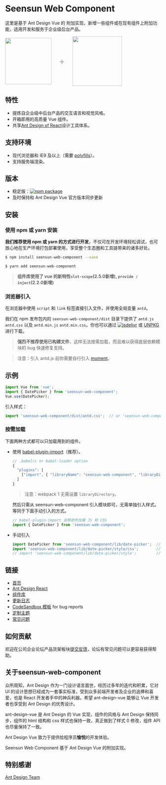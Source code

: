 
# Seensun Web Component

这里是基于 Ant Design Vue 的 附加实现，新增一些组件或在现有组件上附加功能，适用开发和服务于企业级后台产品。

<div class="pic-plus">
  <img width="150" src="https://gw.alipayobjects.com/zos/rmsportal/KDpgvguMpGfqaHPjicRK.svg">
  <span>+</span>
  <img width="160" src="https://cn.vuejs.org/images/logo.png">
</div>

<style>
.pic-plus > * {
  display: inline-block !important;
  vertical-align: middle;
}
.pic-plus span {
  font-size: 30px;
  color: #aaa;
  margin: 0 20px;
}
</style>

## 特性

- 提炼自企业级中后台产品的交互语言和视觉风格。
- 开箱即用的高质量 Vue 组件。
- 共享[Ant Design of React](http://ant-design.gitee.io/docs/spec/introduce-cn)设计工具体系。

## 支持环境

- 现代浏览器和 IE9 及以上（需要 [polyfills](https://vue.ant.design/docs/vue/getting-started-cn/#兼容性)）。
- 支持服务端渲染。

## 版本

- 稳定版：[![npm package](https://img.shields.io/npm/v/seensun-web-component.svg?style=flat-square)](https://www.npmjs.org/package/seensun-web-component)
- 及时保持和 Ant Design Vue 官方版本同步更新


## 安装

### 使用 npm 或 yarn 安装

**我们推荐使用 npm 或 yarn 的方式进行开发**，不仅可在开发环境轻松调试，也可放心地在生产环境打包部署使用，享受整个生态圈和工具链带来的诸多好处。

```bash
$ npm install seensun-web-component --save
```

```bash
$ yarn add seensun-web-component
```

> **组件库使用了 vue 的新特性`slot-scope`(2.5.0新增), `provide / inject`(2.2.0新增)**

### 浏览器引入

在浏览器中使用 `script` 和 `link` 标签直接引入文件，并使用全局变量 `antd`。

我们在 npm 发布包内的 `seensun-web-component/dist` 目录下提供了 `antd.js` `antd.css` 以及 `antd.min.js` `antd.min.css`。你也可以通过 [![jsdelivr](https://data.jsdelivr.com/v1/package/npm/seensun-web-component/badge)](https://www.jsdelivr.com/package/npm/seensun-web-component)
 或 [UNPKG](https://unpkg.com/seensun-web-component/dist/) 进行下载。

> **强烈不推荐使用已构建文件**，这样无法按需加载，而且难以获得底层依赖模块的 bug 快速修复支持。

> 注意：引入 antd.js 前你需要自行引入 [moment](http://momentjs.com/)。

## 示例

```jsx
import Vue from 'vue';
import { DatePicker } from 'seensun-web-component';
Vue.use(DatePicker);
```

引入样式：

```jsx
import 'seensun-web-component/dist/antd.css';  // or 'seensun-web-component/dist/antd.less'
```

### 按需加载

下面两种方式都可以只加载用到的组件。

- 使用 [babel-plugin-import](https://github.com/ant-design/babel-plugin-import)（推荐）。

   ```js
   // .babelrc or babel-loader option
   {
     "plugins": [
       ["import", { "libraryName": "seensun-web-component", "libraryDirectory": "es", "style": "css" }] // `style: true` 会加载 less 文件
     ]
   }
   ```

  > 注意：webpack 1 无需设置 `libraryDirectory`。

   然后只需从 seensun-web-component 引入模块即可，无需单独引入样式。等同于下面手动引入的方式。

   ```jsx
   // babel-plugin-import 会帮助你加载 JS 和 CSS
   import { DatePicker } from 'seensun-web-component';
   ```

- 手动引入

   ```jsx
   import DatePicker from 'seensun-web-component/lib/date-picker';  // 加载 JS
   import 'seensun-web-component/lib/date-picker/style/css';        // 加载 CSS
   // import 'seensun-web-component/lib/date-picker/style';         // 加载 LESS
   ```

## 链接

- [首页](https://vue.ant.design/)
- [Ant Design React](https://ant.design/)
- [组件库](https://vue.ant.design/docs/vue/introduce-cn)
- [更新日志](/docs/vue/changelog-cn)
- [CodeSandbox 模板](https://codesandbox.io/s/2wpk21kzvr) for bug reports
- [定制主题](/docs/vue/customize-theme-cn)
- [常见问题](/docs/vue/faq-cn)

## 如何贡献

欢迎在公司企业论坛产品货架板块[提交反馈](http://bbs.dev.seensun.cn)，论坛有常见问题可以更容易获得帮助。

## 关于seensun-web-component

众所周知，Ant Design 作为一门设计语言面世，经历过多年的迭代和积累，它对 UI 的设计思想已经成为一套事实标准，受到众多前端开发者及企业的追捧和喜爱，也是 React 开发者手中的神兵利器。希望 ant-design-vue 能够让 Vue 开发者也享受到 Ant Design 的优秀设计。

ant-design-vue 是 Ant Design 的 Vue 实现，组件的风格与 Ant Design 保持同步，组件的 html 结构和 css 样式也保持一致，真正做到了样式 0 修改，组件 API 也尽量保持了一致。

Ant Design Vue 致力于提供给程序员**愉悦**的开发体验。

Seensun Web Component 基于 Ant Design Vue 的附加实现。

## 特别感谢

[Ant Design Team](https://github.com/ant-design/ant-design/blob/master/AUTHORS.txt)

